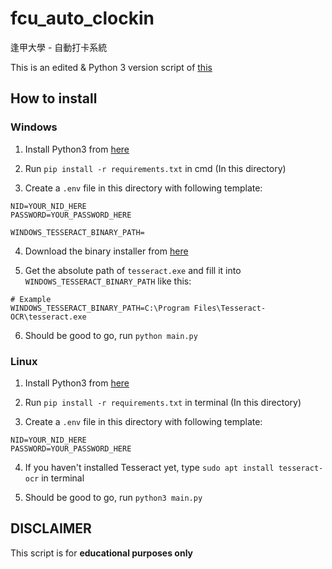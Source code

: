 # fcu_auto_clockin
逢甲大學 - 自動打卡系統

This is an edited & Python 3 version script of [this](https://github.com/tamama9527/autopunch-full/blob/master/autopunch.py)

## How to install

### Windows

1) Install Python3 from [here](https://www.python.org/downloads/)

2) Run `pip install -r requirements.txt` in cmd (In this directory)

3) Create a `.env` file in this directory with following template:

```
NID=YOUR_NID_HERE
PASSWORD=YOUR_PASSWORD_HERE

WINDOWS_TESSERACT_BINARY_PATH=
```

4) Download the binary installer from [here](https://github.com/UB-Mannheim/tesseract/wiki)

5) Get the absolute path of `tesseract.exe` and fill it into `WINDOWS_TESSERACT_BINARY_PATH` like this:

```
# Example
WINDOWS_TESSERACT_BINARY_PATH=C:\Program Files\Tesseract-OCR\tesseract.exe
```

6) Should be good to go, run `python main.py`

### Linux

1) Install Python3 from [here](https://www.python.org/downloads/)

2) Run `pip install -r requirements.txt` in terminal (In this directory)

3) Create a `.env` file in this directory with following template:

```
NID=YOUR_NID_HERE
PASSWORD=YOUR_PASSWORD_HERE
```

4) If you haven't installed Tesseract yet, type `sudo apt install tesseract-ocr` in terminal

5) Should be good to go, run `python3 main.py`

## DISCLAIMER

This script is for **educational purposes only**
